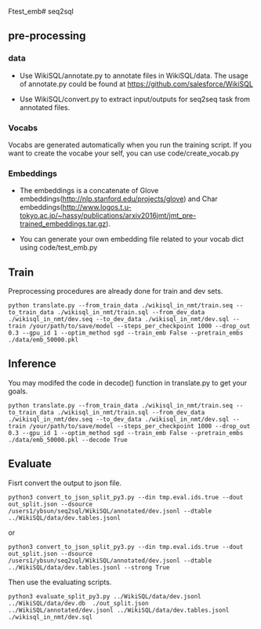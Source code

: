 Ftest_emb# seq2sql

## pre-processing

### data

- Use WikiSQL/annotate.py to annotate files in WikiSQL/data. The usage of annotate.py could be found at https://github.com/salesforce/WikiSQL

- Use WikiSQL/convert.py to extract input/outputs for seq2seq task from annotated files.

### Vocabs

Vocabs are generated automatically when you run the training script. If you want to create the vocabe your self, you can use code/create_vocab.py

### Embeddings

- The embeddings is a concatenate of Glove embeddings(http://nlp.stanford.edu/projects/glove) and Char embeddings(http://www.logos.t.u-tokyo.ac.jp/~hassy/publications/arxiv2016jmt/jmt_pre-trained_embeddings.tar.gz).

- You can generate your own embedding file related to your vocab dict using code/test_emb.py
## Train

Preprocessing procedures are already done for train and dev sets.

```
python translate.py --from_train_data ./wikisql_in_nmt/train.seq --to_train_data ./wikisql_in_nmt/train.sql --from_dev_data ./wikisql_in_nmt/dev.seq --to_dev_data ./wikisql_in_nmt/dev.sql --train /your/path/to/save/model --steps_per_checkpoint 1000 --drop_out 0.3 --gpu_id 1 --optim_method sgd --train_emb False --pretrain_embs ./data/emb_50000.pkl
```

## Inference
You may modifed the code in decode() function in translate.py to get your goals.
```
python translate.py --from_train_data ./wikisql_in_nmt/train.seq --to_train_data ./wikisql_in_nmt/train.sql --from_dev_data ./wikisql_in_nmt/dev.seq --to_dev_data ./wikisql_in_nmt/dev.sql --train /your/path/to/save/model --steps_per_checkpoint 1000 --drop_out 0.3 --gpu_id 1 --optim_method sgd --train_emb False --pretrain_embs ./data/emb_50000.pkl --decode True
```

## Evaluate
Fisrt convert the output to json file.
```
python3 convert_to_json_split_py3.py --din tmp.eval.ids.true --dout out_split.json --dsource /users1/ybsun/seq2sql/WikiSQL/annotated/dev.jsonl --dtable ../WikiSQL/data/dev.tables.jsonl
```
or
```
python3 convert_to_json_split_py3.py --din tmp.eval.ids.true --dout out_split.json --dsource /users1/ybsun/seq2sql/WikiSQL/annotated/dev.jsonl --dtable ../WikiSQL/data/dev.tables.jsonl --strong True
```
Then use the evaluating scripts.

```
python3 evaluate_split_py3.py ../WikiSQL/data/dev.jsonl ../WikiSQL/data/dev.db  ./out_split.json ../WikiSQL/annotated/dev.jsonl ../WikiSQL/data/dev.tables.jsonl ./wikisql_in_nmt/dev.sql
```
